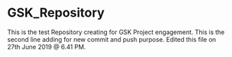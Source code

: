 # GSK_Repository
This is the test Repository creating for GSK Project engagement.
This is the second line adding for new commit and push purpose.
Edited this file on 27th June 2019 @ 6.41 PM.
